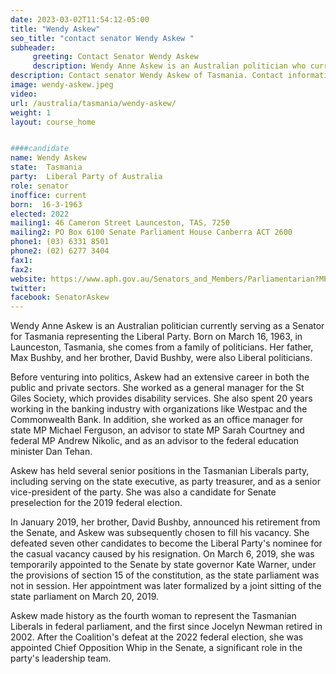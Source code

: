 ```yaml
---
date: 2023-03-02T11:54:12-05:00
title: "Wendy Askew"
seo_title: "contact senator Wendy Askew "
subheader:
     greeting: Contact Senator Wendy Askew
     description: Wendy Anne Askew is an Australian politician who currently serves as a Senator for Tasmania, representing the Liberal Party.
description: Contact senator Wendy Askew of Tasmania. Contact information for Wendy Askew includes email address, phone number, and mailing address.
image: wendy-askew.jpeg
video:
url: /australia/tasmania/wendy-askew/
weight: 1
layout: course_home


####candidate
name: Wendy Askew
state:	Tasmania
party:	Liberal Party of Australia
role: senator
inoffice: current
born:  16-3-1963
elected: 2022
mailing1: 46 Cameron Street Launceston, TAS, 7250
mailing2: PO Box 6100 Senate Parliament House Canberra ACT 2600
phone1:	(03) 6331 8501
phone2: (02) 6277 3404
fax1:
fax2:
website: https://www.aph.gov.au/Senators_and_Members/Parliamentarian?MPID=281558
twitter:
facebook: SenatorAskew
---
```

Wendy Anne Askew is an Australian politician currently serving as a Senator for Tasmania representing the Liberal Party. Born on March 16, 1963, in Launceston, Tasmania, she comes from a family of politicians. Her father, Max Bushby, and her brother, David Bushby, were also Liberal politicians.

Before venturing into politics, Askew had an extensive career in both the public and private sectors. She worked as a general manager for the St Giles Society, which provides disability services. She also spent 20 years working in the banking industry with organizations like Westpac and the Commonwealth Bank. In addition, she worked as an office manager for state MP Michael Ferguson, an advisor to state MP Sarah Courtney and federal MP Andrew Nikolic, and as an advisor to the federal education minister Dan Tehan.

Askew has held several senior positions in the Tasmanian Liberals party, including serving on the state executive, as party treasurer, and as a senior vice-president of the party. She was also a candidate for Senate preselection for the 2019 federal election.

In January 2019, her brother, David Bushby, announced his retirement from the Senate, and Askew was subsequently chosen to fill his vacancy. She defeated seven other candidates to become the Liberal Party's nominee for the casual vacancy caused by his resignation. On March 6, 2019, she was temporarily appointed to the Senate by state governor Kate Warner, under the provisions of section 15 of the constitution, as the state parliament was not in session. Her appointment was later formalized by a joint sitting of the state parliament on March 20, 2019.

Askew made history as the fourth woman to represent the Tasmanian Liberals in federal parliament, and the first since Jocelyn Newman retired in 2002. After the Coalition's defeat at the 2022 federal election, she was appointed Chief Opposition Whip in the Senate, a significant role in the party's leadership team.